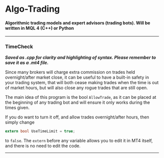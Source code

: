 # Algo-Trading
#### Algorithmic trading models and expert advisors (trading bots). Will be written in MQL 4 (C++) or Python
-----------------------
### TimeCheck
***Saved as .cpp for clarity and highlighting of syntax. Please remember to save it as a .mt4 file.***

Since many brokers will charge extra commission on trades held overnight/after market close, it can be useful to have a built-in safety in your trading system, that will both cease making trades when the time is out of market hours, but will also close any rogue trades that are still open.

The main idea of this program is the bool ```AllowTrade```, as it can be placed at the beginning of any trading bot and will ensure it only works during the times given. 

If you do want to turn it off, and allow trades overnight/after hours, then simply change
```C
extern bool UseTimeLimit = true;
```
to ```false```. The ```extern``` before any variable allows you to edit it in MT4 itself, and there is no need to edit the code.

---------------------------------------------------------

